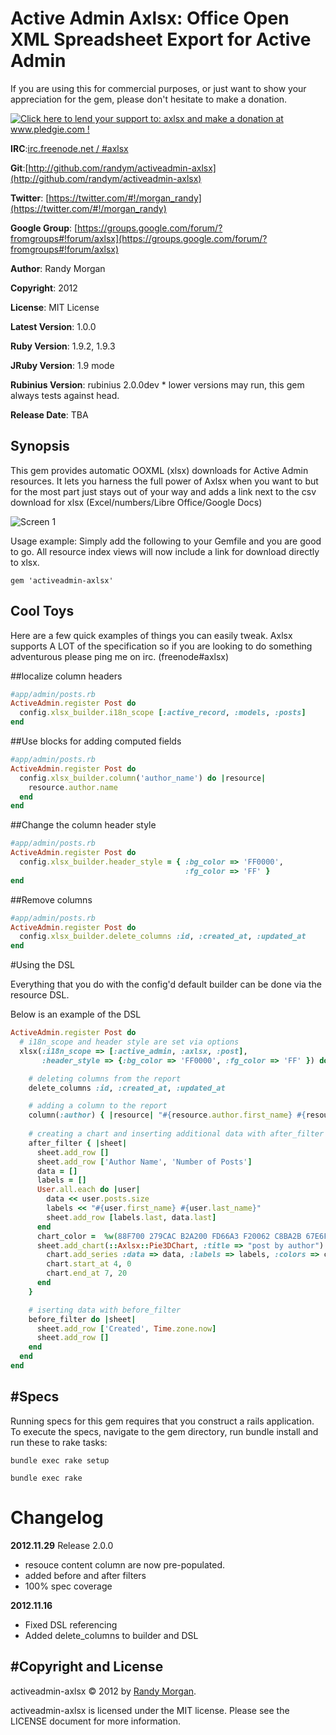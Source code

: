 Active Admin Axlsx: Office Open XML Spreadsheet Export for Active Admin
====================================

If you are using this for commercial purposes, or just want to show your
appreciation for the gem, please don't hesitate to make a donation.

[![Click here to lend your support to: axlsx and make a donation at www.pledgie.com !](http://www.pledgie.com/campaigns/17814.png?skin_name=chrome)](http://www.pledgie.com/campaigns/17814)

**IRC**:[irc.freenode.net / #axlsx](irc://irc.freenode.net/axlsx)

**Git**:[http://github.com/randym/activeadmin-axlsx](http://github.com/randym/activeadmin-axlsx)

**Twitter**: [https://twitter.com/#!/morgan_randy](https://twitter.com/#!/morgan_randy)

**Google Group**: [https://groups.google.com/forum/?fromgroups#!forum/axlsx](https://groups.google.com/forum/?fromgroups#!forum/axlsx)

**Author**:  Randy Morgan

**Copyright**:    2012

**License**: MIT License

**Latest Version**: 1.0.0

**Ruby Version**: 1.9.2, 1.9.3

**JRuby Version**: 1.9 mode

**Rubinius Version**: rubinius 2.0.0dev * lower versions may run, this gem always tests against head.

**Release Date**: TBA

Synopsis
--------

This gem provides automatic OOXML (xlsx) downloads for Active Admin
resources. It lets you harness the full power of Axlsx when you want to
but for the most part just stays out of your way and adds a link next to 
the csv download for xlsx (Excel/numbers/Libre Office/Google Docs)

![Screen 1](https://github.com/randym/activeadmin-axlsx/raw/master/screen_capture.png)

Usage example:
Simply add the following to your Gemfile and you are good to go.
All resource index views will now include a link for download directly
to xlsx.

```
gem 'activeadmin-axlsx'
```

Cool Toys
---------

Here are a few quick examples of things you can easily tweak.
Axlsx supports A LOT of the specification so if you are looking to do 
something adventurous please ping me on irc. (freenode#axlsx)

##localize column headers

```ruby
#app/admin/posts.rb
ActiveAdmin.register Post do
  config.xlsx_builder.i18n_scope [:active_record, :models, :posts]
end
```

##Use blocks for adding computed fields

```ruby
#app/admin/posts.rb
ActiveAdmin.register Post do
  config.xlsx_builder.column('author_name') do |resource|
    resource.author.name 
  end
end
```

##Change the column header style

```ruby
#app/admin/posts.rb
ActiveAdmin.register Post do
  config.xlsx_builder.header_style = { :bg_color => 'FF0000',
                                       :fg_color => 'FF' }
end
```

##Remove columns

```ruby
#app/admin/posts.rb
ActiveAdmin.register Post do
  config.xlsx_builder.delete_columns :id, :created_at, :updated_at
end
```

#Using the DSL

Everything that you do with the config'd default builder can be done via
the resource DSL. 

Below is an example of the DSL

```ruby
ActiveAdmin.register Post do
  # i18n_scope and header style are set via options
  xlsx(:i18n_scope => [:active_admin, :axlsx, :post], 
       :header_style => {:bg_color => 'FF0000', :fg_color => 'FF' }) do

    # deleting columns from the report
    delete_columns :id, :created_at, :updated_at

    # adding a column to the report
    column(:author) { |resource| "#{resource.author.first_name} #{resource.author.last_name}" }
    
    # creating a chart and inserting additional data with after_filter
    after_filter { |sheet|
      sheet.add_row []
      sheet.add_row ['Author Name', 'Number of Posts']
      data = []
      labels = []
      User.all.each do |user|
        data << user.posts.size
        labels << "#{user.first_name} #{user.last_name}"
        sheet.add_row [labels.last, data.last]
      end
      chart_color =  %w(88F700 279CAC B2A200 FD66A3 F20062 C8BA2B 67E6F8 DFFDB9 FFE800 B6F0F8)
      sheet.add_chart(::Axlsx::Pie3DChart, :title => "post by author") do |chart|
        chart.add_series :data => data, :labels => labels, :colors => chart_color
        chart.start_at 4, 0
        chart.end_at 7, 20
      end
    }

    # iserting data with before_filter
    before_filter do |sheet|
      sheet.add_row ['Created', Time.zone.now]
      sheet.add_row []
    end
  end
end
```

#Specs
------
Running specs for this gem requires that you construct a rails application.
To execute the specs, navigate to the gem directory, 
run bundle install and run these to rake tasks:

```
bundle exec rake setup
```

```
bundle exec rake
```
# Changelog
**2012.11.29** Release 2.0.0
  - resouce content column are now pre-populated.
  - added before and after filters
  - 100% spec coverage

**2012.11.16**
  - Fixed DSL referencing
  - Added delete_columns to builder and DSL

#Copyright and License
----------

activeadmin-axlsx &copy; 2012 by [Randy Morgan](mailto:digial.ipseity@gmail.com).

activeadmin-axlsx is licensed under the MIT license. Please see the LICENSE document for more information.
